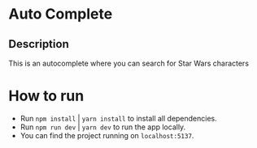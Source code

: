 # Auto Complete

## Description
This is an autocomplete where you can search for Star Wars characters

# How to run
 - Run `npm install` | `yarn install` to install all dependencies.
 - Run `npm run dev`   | `yarn dev` to run the app locally.
 - You can find the project running on `localhost:5137`.
